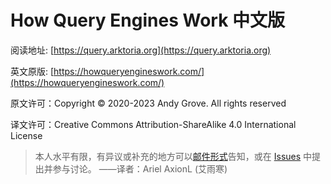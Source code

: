 # How Query Engines Work 中文版

阅读地址: [https://query.arktoria.org](https://query.arktoria.org)

英文原版: [https://howqueryengineswork.com/](https://howqueryengineswork.com/)

原文许可：Copyright © 2020-2023 Andy Grove. All rights reserved

译文许可：Creative Commons Attribution-ShareAlike 4.0 International License

> 本人水平有限，有异议或补充的地方可以[邮件形式](mailto:i@axionl.me)告知，或在 [Issues](https://github.com/ArkToria/How_Query_Engines_Work/issues) 中提出并参与讨论。
> ——译者：Ariel AxionL (艾雨寒)
